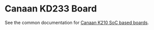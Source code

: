 # Canaan KD233 Board

See the common documentation for
[Canaan K210 SoC based boards](../k210-common/README.md).
